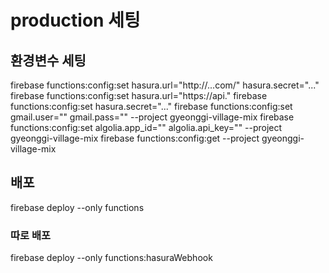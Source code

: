 # production 세팅

## 환경변수 세팅

firebase functions:config:set hasura.url="http://...com/" hasura.secret="..."
firebase functions:config:set hasura.url="https://api."
firebase functions:config:set hasura.secret="..."
firebase functions:config:set gmail.user="" gmail.pass="" --project gyeonggi-village-mix
firebase functions:config:set algolia.app_id="" algolia.api_key="" --project gyeonggi-village-mix
firebase functions:config:get --project gyeonggi-village-mix

## 배포

firebase deploy --only functions

### 따로 배포

firebase deploy --only functions:hasuraWebhook
